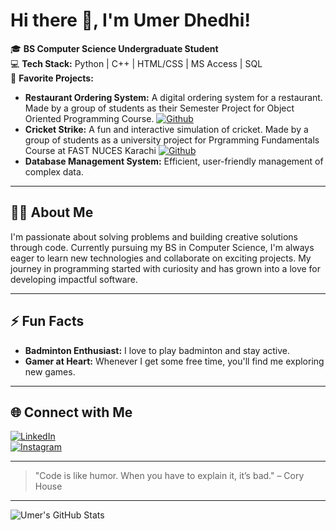 # Hi there 👋, I'm Umer Dhedhi!

🎓 **BS Computer Science Undergraduate Student**  
💻 **Tech Stack:** Python | C++ | HTML/CSS | MS Access | SQL  
🏏 **Favorite Projects:**  
- **Restaurant Ordering System:** A digital ordering system for a restaurant. Made by a group of students as their Semester Project for Object Oriented Programming Course. [![Github](https://img.shields.io/badge/Github-purple?logo=github)](https://github.com/UmerDhedhi11/OOP-Project-2025)
- **Cricket Strike:** A fun and interactive simulation of cricket. Made by a group of students as a university project for Prgramming Fundamentals Course at FAST NUCES Karachi [![Github](https://img.shields.io/badge/Github-purple?logo=github)](https://github.com/Rayyan-2704/Cricket-Strike)
- **Database Management System:** Efficient, user-friendly management of complex data.

---

## 👨‍💻 About Me

I'm passionate about solving problems and building creative solutions through code. Currently pursuing my BS in Computer Science, I'm always eager to learn new technologies and collaborate on exciting projects. My journey in programming started with curiosity and has grown into a love for developing impactful software.

---

## ⚡ Fun Facts

- **Badminton Enthusiast:** I love to play badminton and stay active.
- **Gamer at Heart:** Whenever I get some free time, you'll find me exploring new games.

---

## 🌐 Connect with Me

[![LinkedIn](https://img.shields.io/badge/LinkedIn-blue?logo=linkedin)](https://www.linkedin.com/in/umer-dhedhi-2bb406279/)  
[![Instagram](https://img.shields.io/badge/Instagram-purple?logo=instagram)](https://www.instagram.com/umer.dhedhi.11/)

---

> "Code is like humor. When you have to explain it, it’s bad." – Cory House

---

![Umer's GitHub Stats](https://github-readme-stats.vercel.app/api?username=UmerDhedhi11&show_icons=true&hide=contribs,prs)

